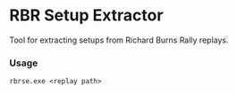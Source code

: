 # RBR Setup Extractor
Tool for extracting setups from Richard Burns Rally replays.

### Usage
```
rbrse.exe <replay path>
```
